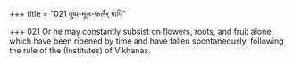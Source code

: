 +++
title = "021 पुष्प-मूल-फलैर् वापि"

+++
021	Or he may constantly subsist on flowers, roots, and fruit alone, which have been ripened by time and have fallen spontaneously, following the rule of the (Institutes) of Vikhanas.